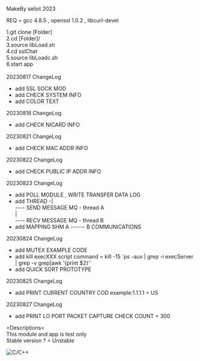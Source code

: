 MakeBy seliot 2023

REQ = gcc 4.8.5 , openssl 1.0.2 , libcurl-devel

1.git clone [Folder]<br/>
2.cd [Folder]/<br/>
3.source libLoad.sh<br/>
4.cd sslChat<br/>
5.source libLoadc.sh<br/>
6.start app<br/>
<br/>
20230817 ChangeLog
- add SSL SOCK MOD
- add CHECK SYSTEM INFO
- add COLOR TEXT

20230818 ChangeLog
- add CHECK NICARD INFO

20230821 ChangeLog
- add CHECK MAC ADDR INFO

20230822 ChangeLog
- add CHECK PUBLIC IP ADDR INFO

20230823 ChangeLog
- add POLL MODULE , WRITE TRANSFER DATA LOG
- add THREAD -|<br/>
---- SEND MESSAGE MQ - thread A<br/>
|<br/>
---- RECV MESSAGE MQ - thread B<br/>
- add MAPPING SHM A ------ B COMMUNICATIONS

20230824 ChangeLog
- add MUTEX EXAMPLE CODE
- add kill execXXX script command \=
kill -15 \`ps -aux | grep -i execServer | grep -v grep|awk '{print $2}'\`
- add QUICK SORT PROTOTYPE

20230825 ChangeLog
- add PRINT CURRENT COUNTRY COD example:1.1.1.1 \= US

20230827 ChangeLog
- add PRINT LO PORT PACKET CAPTURE CHECK COUNT = 300 

=Descriptions=<br/>
This module and app is test only<br/>
Stable version ? = Unstable

![C\/C++](https://w0.peakpx.com/wallpaper/451/1006/HD-wallpaper-c-plus-plus-metal-logo-grunge-programming-language-signs-blue-metal-background-c-plus-plus-creative-programming-language-c-plus-plus-logo.jpg)

